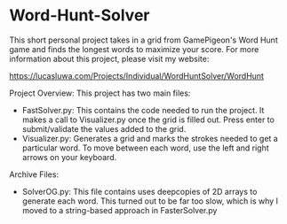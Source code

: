 # Word-Hunt-Solver

This short personal project takes in a grid from GamePigeon's Word Hunt game and finds the longest words to maximize your score. For more information about this project, please visit my website:

https://lucasluwa.com/Projects/Individual/WordHuntSolver/WordHunt

Project Overview:
This project has two main files:
- FastSolver.py: This contains the code needed to run the project. It makes a call to Visualizer.py once the grid is filled out. Press enter to submit/validate the values added to the grid. 
- Visualizer.py: Generates a grid and marks the strokes needed to get a particular word. To move between each word, use the left and right arrows on your keyboard.

Archive Files:
- SolverOG.py: This file contains uses deepcopies of 2D arrays to generate each word. This turned out to be far too slow, which is why I moved to a string-based approach in FasterSolver.py








